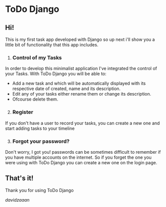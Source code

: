 # ToDo Django
## Hi!
This is my first task app developed with Django so up next i'll show you a little bit of functionality that this app includes.
1. ### Control of my Tasks
In order to develop this minimalist application I've integrated the control of your Tasks. With ToDo Django you will be able to:
- Add a new task and which will be automatically displayed with its respective date of created, name and its description.
- Edit any of your tasks either rename them or change its description.
- Ofcourse delete them. 

2. ### Register
If you don't have a user to record your tasks, you can create a new one and start adding tasks to your timeline

3. ### Forgot your password?

Don't worry, I got you! passwords can be sometimes difficult to remember if you have multiple accounts on the internet. So if you forget the one you were using with ToDo Django you can create a new one on the login page.

## That's it!

Thank you for using ToDo Django

*davidzaaan*

